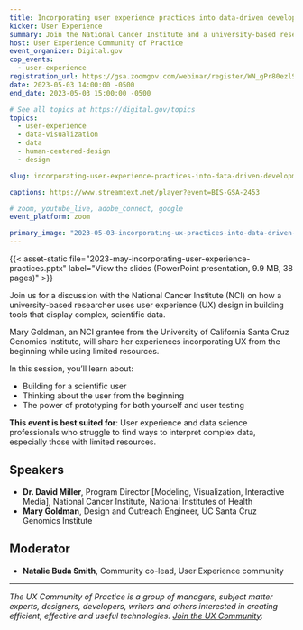 ```yaml
---
title: Incorporating user experience practices into data-driven development of a biomedical software tool
kicker: User Experience
summary: Join the National Cancer Institute and a university-based researcher to discuss interpreting complex data.
host: User Experience Community of Practice
event_organizer: Digital.gov
cop_events:
  - user-experience
registration_url: https://gsa.zoomgov.com/webinar/register/WN_gPr80ezlSXeArAQvbBwUNw
date: 2023-05-03 14:00:00 -0500
end_date: 2023-05-03 15:00:00 -0500

# See all topics at https://digital.gov/topics
topics:
  - user-experience
  - data-visualization
  - data
  - human-centered-design
  - design

slug: incorporating-user-experience-practices-into-data-driven-development-of-a-biomedical-software-tool

captions: https://www.streamtext.net/player?event=BIS-GSA-2453

# zoom, youtube_live, adobe_connect, google
event_platform: zoom

primary_image: "2023-05-03-incorporating-ux-practices-into-data-driven-development-of-a-biomedical-software-tool-title-card"
---
```


{{< asset-static file="2023-may-incorporating-user-experience-practices.pptx" label="View the slides (PowerPoint presentation, 9.9 MB, 38 pages)" >}}

Join us for a discussion with the National Cancer Institute (NCI) on how a university-based researcher uses user experience (UX) design in building tools that display complex, scientific data.

Mary Goldman, an NCI grantee from the University of California Santa Cruz Genomics Institute, will share her experiences incorporating UX from the beginning while using limited resources.

In this session, you’ll learn about:

* Building for a scientific user
* Thinking about the user from the beginning
* The power of prototyping for both yourself and user testing

**This event is best suited for**: User experience and data science professionals who struggle to find ways to interpret complex data, especially those with limited resources.

## Speakers

* **Dr. David Miller**, Program Director \[Modeling, Visualization, Interactive Media], National Cancer Institute, National Institutes of Health
* **Mary Goldman**, Design and Outreach Engineer, UC Santa Cruz Genomics Institute

## Moderator

* **Natalie Buda Smith**, Community co-lead, User Experience community

- - -

*The UX Community of Practice is a group of managers, subject matter experts, designers, developers, writers and others interested in creating efficient, effective and useful technologies. [Join the UX Community](https://digital.gov/communities/user-experience/).*
